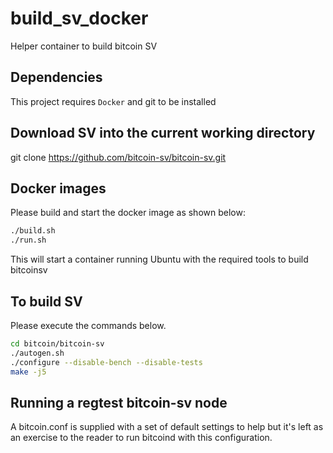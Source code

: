 # build_sv_docker
Helper container to build bitcoin SV 

## Dependencies
This project requires `Docker` and git to be installed

## Download SV into the current working directory

git clone https://github.com/bitcoin-sv/bitcoin-sv.git

## Docker images
Please build and start the docker image as shown below:
```bash
./build.sh
./run.sh
```

This will start a container running Ubuntu with the required tools to build bitcoinsv

## To build SV
Please execute the commands below. 
```bash
cd bitcoin/bitcoin-sv
./autogen.sh
./configure --disable-bench --disable-tests
make -j5
```

## Running a regtest bitcoin-sv node
A bitcoin.conf is supplied with a set of default settings to help but it's left as an exercise to the reader to run bitcoind with this configuration. 
